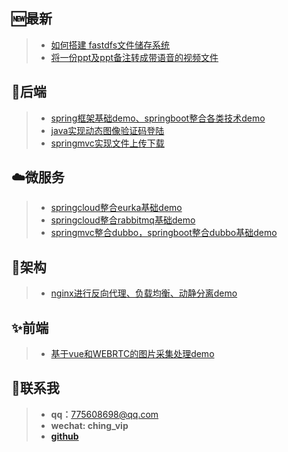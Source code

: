 ﻿---
home: true
heroImage: /image/logo.jpg
actionText: get start →
actionLink: /mydocslist/
footer: MIT Licensed | Copyright © 2019-chenyanan
---

## :new:最新
> - [如何搭建 fastdfs文件储存系统](https://github.com/ching7/fastDFSStudy)
> - [将一份ppt及ppt备注转成带语音的视频文件](https://github.com/ching7/ppt2video)

## :key:后端 
> - [spring框架基础demo、springboot整合各类技术demo](https://github.com/ching7/springStudy)
> - [java实现动态图像验证码登陆](https://github.com/ching7/springStudy/tree/master/validCode)
> - [springmvc实现文件上传下载](https://github.com/ching7/springStudy/tree/master/springmvc)

## :cloud:微服务 
> - [springcloud整合eurka基础demo](https://github.com/ching7/springStudy/tree/master/springcloud-eureka)
> - [springcloud整合rabbitmq基础demo](https://github.com/ching7/springStudy)
> - [springmvc整合dubbo，springboot整合dubbo基础demo](https://github.com/ching7/dubboStudy)

## :hammer:架构 
> - [nginx进行反向代理、负载均衡、动静分离demo](https://github.com/ching7/nginxStudy)

## :sparkles:前端
> - [基于vue和WEBRTC的图片采集处理demo](https://github.com/ching7/imageCaptureDemo/blob/master/imageCapture.html)

## :raised_hands:联系我
> - **qq：**<775608698@qq.com>
> - **wechat: ching_vip**
> - **[github](https://github.com/ching7)**